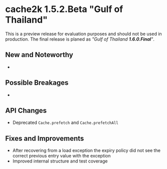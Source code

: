 # cache2k 1.5.2.Beta "Gulf of Thailand"

This is a preview release for evaluation purposes and should not be used in production.
The final release is planed as *"Gulf of Thailand **1.6.0.Final**"*.

## New and Noteworthy

- 

## Possible Breakages

- 

## API Changes 

- Deprecated `Cache.prefetch` and `Cache.prefetchAll`

## Fixes and Improvements

- After recovering from a load exception the expiry policy did not see the
  correct previous entry value with the exception
- Improved internal structure and test coverage

